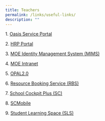 ```yaml
---
title: Teachers
permalink: /links/useful-links/
description: ""
---
```


1. [Oasis Service Portal](https://for.edu.sg/oasis-service-portal)

2. [HRP Portal](https://www.hrp.gov.sg/hrp/#/)

3. [MOE Identity Management System (MIMS)](https://idp.mims.moe.gov.sg/nidp/saml2/sso)

4. [MOE Intranet](https://intranet.moe.gov.sg/)

5. [OPAL2.0](https://www.opal2.moe.edu.sg/app/learner)

6. [Resource Booking Service (RBS)](https://rbs.avero-tech.com/)

7. [School Cockpit Plus (SC)](https://schoolcockpit.moe.gov.sg/CP/scapp/security)

8. [SCMobile](https://scmobile.moe.edu.sg/login)

9. [Student Learning Space (SLS)](https://vle.learning.moe.edu.sg/login)